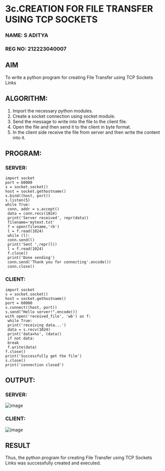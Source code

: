 # 3c.CREATION FOR FILE TRANSFER USING TCP SOCKETS
### NAME: S ADITYA
### REG NO: 212223040007
## AIM
To write a python program for creating File Transfer using TCP Sockets Links
## ALGORITHM:
1. Import the necessary python modules.
2. Create a socket connection using socket module.
3. Send the message to write into the file to the client file.
4. Open the file and then send it to the client in byte format.
5. In the client side receive the file from server and then write the content into it.
## PROGRAM:
### SERVER:
```
import socket
port = 60000
s = socket.socket()
host = socket.gethostname()
s.bind((host, port))
s.listen(5)
while True:
 conn, addr = s.accept()
 data = conn.recv(1024)
 print('Server received', repr(data))
 filename='mytext.txt'
 f = open(filename,'rb')
 l = f.read(1024)
 while (l):
 conn.send(l)
 print('Sent ',repr(l))
 l = f.read(1024)
 f.close()
 print('Done sending')
 conn.send('Thank you for connecting'.encode())
 conn.close()
```
### CLIENT:
```
import socket
s = socket.socket()
host = socket.gethostname()
port = 60000
s.connect((host, port))
s.send("Hello server!".encode())
with open('received_file', 'wb') as f:
 while True:
 print('receiving data...')
 data = s.recv(1024)
 print('data=%s', (data))
 if not data:
 break
 f.write(data)
f.close()
print('Successfully get the file')
s.close()
print('connection closed')

```
## OUTPUT:
### SERVER:
![image](https://github.com/arbasil05/3c.FILE_TRANSFER_USING_TCP_SOCKETS/assets/144218037/a259761e-9f14-4535-b863-0b9eaa19f9db)
### CLIENT: 
![image](https://github.com/arbasil05/3c.FILE_TRANSFER_USING_TCP_SOCKETS/assets/144218037/738dda1d-9af9-4ca0-b41a-ef136b568c9f)

## RESULT
Thus, the python program for creating File Transfer using TCP Sockets Links was 
successfully created and executed.
